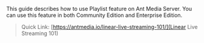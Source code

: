 This guide describes how to use Playlist feature on Ant Media Server. You can use this feature in both Community Edition and Enterprise Edition.

> Quick Link: [https://antmedia.io/linear-live-streaming-101/](Linear Live Streaming 101) 